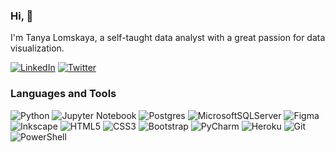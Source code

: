 ### Hi, 👋

I'm Tanya Lomskaya, a self-taught data analyst with a great passion for data visualization.

[![LinkedIn](https://img.shields.io/badge/linkedin-%230077B5.svg?style=for-the-badge&logo=linkedin&logoColor=white)](https://www.linkedin.com/in/tanya-lomskaya/)
[![Twitter](https://img.shields.io/badge/Twitter-%231DA1F2.svg?style=for-the-badge&logo=Twitter&logoColor=white)](https://twitter.com/ta___kaya/)

### Languages and Tools 

![Python](https://img.shields.io/badge/python-72743b?style=for-the-badge&logo=python&logoColor=white) 
![Jupyter Notebook](https://img.shields.io/badge/jupyter-%235a6846.svg?style=for-the-badge&logo=jupyter&logoColor=white) 
![Postgres](https://img.shields.io/badge/postgres-%23d19449.svg?style=for-the-badge&logo=postgresql&logoColor=white) 
![MicrosoftSQLServer](https://img.shields.io/badge/Microsoft%20SQL%20Server-eb9d69?style=for-the-badge&logo=microsoft%20sql%20server&logoColor=white)
![Figma](https://img.shields.io/badge/figma-%23b18b36.svg?style=for-the-badge&logo=figma&logoColor=white) 
![Inkscape](https://img.shields.io/badge/Inkscape-121f26?style=for-the-badge&logo=inkscape&logoColor=white) 
![HTML5](https://img.shields.io/badge/html5-%23315051.svg?style=for-the-badge&logo=html5&logoColor=white)
![CSS3](https://img.shields.io/badge/css3-%23030405.svg?style=for-the-badge&logo=css3&logoColor=white) 
![Bootstrap](https://img.shields.io/badge/bootstrap-%23fdb3b2.svg?style=for-the-badge&logo=bootstrap&logoColor=black) 
![PyCharm](https://img.shields.io/badge/pycharm-8f8033?style=for-the-badge&logo=pycharm&logoColor=white)
![Heroku](https://img.shields.io/badge/heroku-%231e3a43.svg?style=for-the-badge&logo=heroku&logoColor=white)
![Git](https://img.shields.io/badge/git-%23f9a78e.svg?style=for-the-badge&logo=git&logoColor=black)
![PowerShell](https://img.shields.io/badge/PowerShell-%23455e4f.svg?style=for-the-badge&logo=powershell&logoColor=white) 
